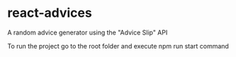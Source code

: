 # react-advices
A random advice generator using the "Advice Slip" API

To run the project go to the root folder and execute npm run start command
